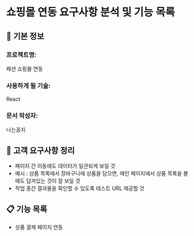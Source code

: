 # 쇼핑몰 연동 요구사항 분석 및 기능 목록

## 📌 기본 정보
### 프로젝트명: 
패션 쇼핑몰 연동 

### 사용하게 될 기술: 
React

### 문서 작성자: 
나는꽁지

## 📝 고객 요구사항 정리
- 페이지 간 이동에도 데이터가 일관되게 보일 것
- 예시 : 상품 목록에서 장바구니에 상품을 담으면, 메인 페이지에서 상품 목록을 볼 때도 담겨있는 것이 잘 보일 것
- 작업 중간 결과물을 확인할 수 있도록 테스트 URL 제공할 것

## 📋 기능 목록
- 상품 결제 페이지 연동
